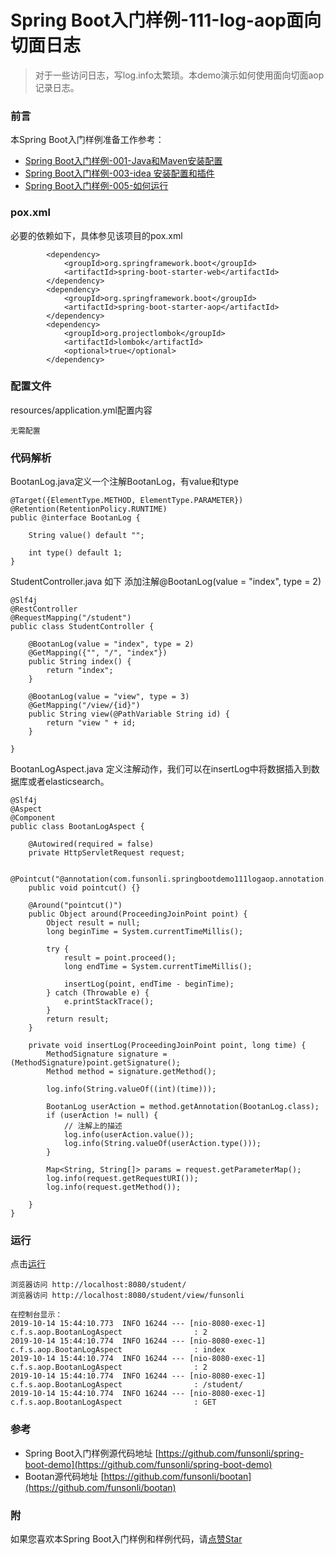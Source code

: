 # Spring Boot入门样例-111-log-aop面向切面日志

> 对于一些访问日志，写log.info太繁琐。本demo演示如何使用面向切面aop记录日志。

### 前言

本Spring Boot入门样例准备工作参考：

- [Spring Boot入门样例-001-Java和Maven安装配置](https://github.com/funsonli/spring-boot-demo/blob/master/doc/spring-boot-demo-001-java.md)
- [Spring Boot入门样例-003-idea 安装配置和插件](https://github.com/funsonli/spring-boot-demo/blob/master/doc/spring-boot-demo-003-idea.md)
- [Spring Boot入门样例-005-如何运行](https://github.com/funsonli/spring-boot-demo/blob/master/doc/spring-boot-demo-005-run.md)

### pox.xml
必要的依赖如下，具体参见该项目的pox.xml
```
        <dependency>
            <groupId>org.springframework.boot</groupId>
            <artifactId>spring-boot-starter-web</artifactId>
        </dependency>
        <dependency>
            <groupId>org.springframework.boot</groupId>
            <artifactId>spring-boot-starter-aop</artifactId>
        </dependency>
        <dependency>
            <groupId>org.projectlombok</groupId>
            <artifactId>lombok</artifactId>
            <optional>true</optional>
        </dependency>
```

### 配置文件

resources/application.yml配置内容
```
无需配置
```

### 代码解析

BootanLog.java定义一个注解BootanLog，有value和type
``` 
@Target({ElementType.METHOD, ElementType.PARAMETER})
@Retention(RetentionPolicy.RUNTIME)
public @interface BootanLog {

    String value() default "";

    int type() default 1;
}
```

StudentController.java 如下 添加注解@BootanLog(value = "index", type = 2)
``` 
@Slf4j
@RestController
@RequestMapping("/student")
public class StudentController {

    @BootanLog(value = "index", type = 2)
    @GetMapping({"", "/", "index"})
    public String index() {
        return "index";
    }

    @BootanLog(value = "view", type = 3)
    @GetMapping("/view/{id}")
    public String view(@PathVariable String id) {
        return "view " + id;
    }

}
```

BootanLogAspect.java 定义注解动作，我们可以在insertLog中将数据插入到数据库或者elasticsearch。
``` 
@Slf4j
@Aspect
@Component
public class BootanLogAspect {

    @Autowired(required = false)
    private HttpServletRequest request;

    @Pointcut("@annotation(com.funsonli.springbootdemo111logaop.annotation.BootanLog)")
    public void pointcut() {}

    @Around("pointcut()")
    public Object around(ProceedingJoinPoint point) {
        Object result = null;
        long beginTime = System.currentTimeMillis();

        try {
            result = point.proceed();
            long endTime = System.currentTimeMillis();

            insertLog(point, endTime - beginTime);
        } catch (Throwable e) {
            e.printStackTrace();
        }
        return result;
    }

    private void insertLog(ProceedingJoinPoint point, long time) {
        MethodSignature signature = (MethodSignature)point.getSignature();
        Method method = signature.getMethod();

        log.info(String.valueOf((int)(time)));

        BootanLog userAction = method.getAnnotation(BootanLog.class);
        if (userAction != null) {
            // 注解上的描述
            log.info(userAction.value());
            log.info(String.valueOf(userAction.type()));
        }

        Map<String, String[]> params = request.getParameterMap();
        log.info(request.getRequestURI());
        log.info(request.getMethod());

    }
}
```

### 运行

点击[运行](https://github.com/funsonli/spring-boot-demo/blob/master/doc/spring-boot-demo-005-run.md)

```
浏览器访问 http://localhost:8080/student/
浏览器访问 http://localhost:8080/student/view/funsonli

在控制台显示：
2019-10-14 15:44:10.773  INFO 16244 --- [nio-8080-exec-1] c.f.s.aop.BootanLogAspect                : 2
2019-10-14 15:44:10.774  INFO 16244 --- [nio-8080-exec-1] c.f.s.aop.BootanLogAspect                : index
2019-10-14 15:44:10.774  INFO 16244 --- [nio-8080-exec-1] c.f.s.aop.BootanLogAspect                : 2
2019-10-14 15:44:10.774  INFO 16244 --- [nio-8080-exec-1] c.f.s.aop.BootanLogAspect                : /student/
2019-10-14 15:44:10.774  INFO 16244 --- [nio-8080-exec-1] c.f.s.aop.BootanLogAspect                : GET

```

### 参考
- Spring Boot入门样例源代码地址 [https://github.com/funsonli/spring-boot-demo](https://github.com/funsonli/spring-boot-demo)
- Bootan源代码地址 [https://github.com/funsonli/bootan](https://github.com/funsonli/bootan)


### 附
如果您喜欢本Spring Boot入门样例和样例代码，请[点赞Star](https://github.com/funsonli/spring-boot-demo)

